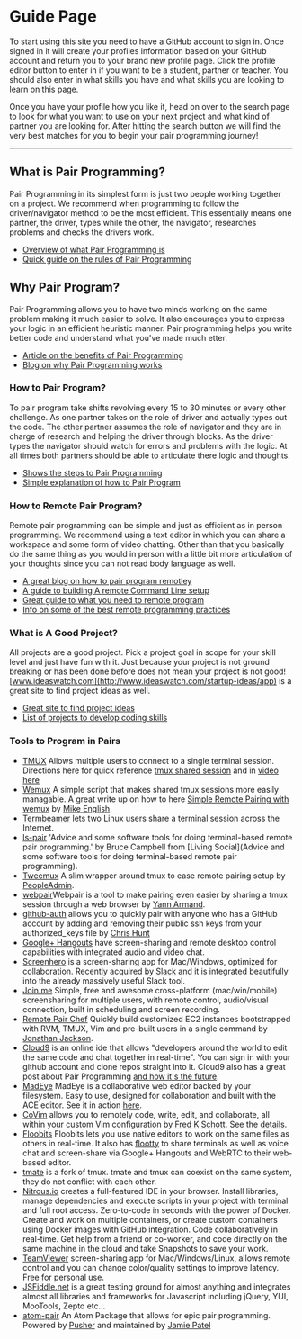 # Guide Page

To start using this site you need to have a GitHub account to sign in. Once signed in it will create your profiles information based on your GitHub account and return you to your brand new profile page. Click the profile editor button to enter in if you want to be a student, partner or teacher. You should also enter in what skills you have and what skills you are looking to learn on this page.

Once you have your profile how you like it, head on over to the search page to look for what you want to use on your next project and what kind of partner you are looking for. After hitting the search button we will find the very best matches for you to begin your pair programming journey!

---

## **What is Pair Programming?**

Pair Programming in its simplest form is just two people working together on a project. We recommend when programming to follow the driver/navigator method to be the most efficient. This essentially means one partner, the driver, types while the other, the navigator, researches problems and checks the drivers work.

*   [Overview of what Pair Programming is](https://en.wikipedia.org/wiki/Pair_programming)
*   [Quick guide on the rules of Pair Programming](http://www.extremeprogramming.org/rules/pair.html)

## **Why Pair Program?**

Pair Programming allows you to have two minds working on the same problem making it much easier to solve. It also encourages you to express your logic in an efficient heuristic manner. Pair programming helps you write better code and understand what you've made much etter.

*   [Article on the benefits of Pair Programming](http://cafe.elharo.com/programming/why-pair-programming-works/)
*   [Blog on why Pair Programming works](https://blog.inf.ed.ac.uk/sapm/2014/02/17/why-pair-programming/)

### **How to Pair Program?**

To pair program take shifts revolving every 15 to 30 minutes or every other challenge. As one partner takes on the role of driver and actually types out the code. The other partner assumes the role of navigator and they are in charge of research and helping the driver through blocks. As the driver types the navigator should watch for errors and problems with the logic. At all times both partners should be able to articulate there logic and thoughts.

*   [Shows the steps to Pair Programming](http://www.wikihow.com/Pair-Program)
*   [Simple explanation of how to Pair Program](http://anh.cs.luc.edu/170/Kindergarten.html)

### **How to Remote Pair Program?**

Remote pair programming can be simple and just as efficient as in person programming. We recommend using a text editor in which you can share a workspace and some form of video chatting. Other than that you basically do the same thing as you would in person with a little bit more articulation of your thoughts since you can not read body language as well.

*   [A great blog on how to pair program remotley](http://remotepairprogramming.com/)
*   [A guide to building A remote Command Line setup](http://zeespencer.com/articles/building-a-remote-pairing-setup/)
*   [Great guide to what you need to remote program](http://evan.tiggerpalace.com/articles/2011/10/17/some-people-call-me-the-remote-pairing-guy-/)
*   [Info on some of the best remote programming practices](https://github.com/livingsocial/ls-pair)

### **What is A Good Project?**

<span data-reactid=".0.1.2.4.1.0">All projects are a good project. Pick a project goal in scope for your skill level and just have fun with it. Just because your project is not ground breaking or has been done before does not mean your project is not good! [www.ideaswatch.com](http://www.ideaswatch.com/startup-ideas/app) <span data-reactid=".0.1.2.4.1.2">is a great site to find project ideas as well.

*   [Great site to find project ideas](http://www.ideaswatch.com/startup-ideas/app)
*   [List of projects to develop coding skills](http://www.linuxtrainingacademy.com/projects/)


### Tools to Program in Pairs

*   [TMUX](http://tmux.github.io/) Allows multiple users to connect to a single terminal session. Directions here for quick reference [tmux shared session](https://www.howtoforge.com/sharing-terminal-sessions-with-tmux-and-screen) and in [video here](https://www.youtube.com/watch?v=wKEGA8oEWXw&feature=youtu.be)
*   [Wemux](https://github.com/zolrath/wemux) A simple script that makes shared tmux sessions more easily managable. A great write up on how to here [Simple Remote Pairing with wemux](http://spin.atomicobject.com/2012/04/04/simple-remote-pairing-with-wemux/) by [Mike English](http://spin.atomicobject.com/author/english/).
*   [Termbeamer](http://termbeamer.com/) lets two Linux users share a terminal session across the Internet.
*   [ls-pair](https://github.com/livingsocial/ls-pair) 'Advice and some software tools for doing terminal-based remote pair programming.' by Bruce Campbell from [Living Social](Advice and some software tools for doing terminal-based remote pair programming).
*   [Tweemux](https://github.com/PeopleAdmin/tweemux) A slim wrapper around tmux to ease remote pairing setup by [PeopleAdmin](https://github.com/PeopleAdmin/tweemux/graphs/contributors).
*   [webpair](https://github.com/yarmand/webpair)Webpair is a tool to make pairing even easier by sharing a tmux session through a web browser by [Yann Armand](http://yarmand.github.io/).
*   [github-auth](https://github.com/chrishunt/github-auth) allows you to quickly pair with anyone who has a GitHub account by adding and removing their public ssh keys from your authorized_keys file by [Chris Hunt](http://www.chrishunt.co)
*   [Google+ Hangouts](http://www.google.com/+/learnmore/hangouts/) have screen-sharing and remote desktop control capabilities with integrated audio and video chat.
*   [Screenhero](http://screenhero.com/) is a screen-sharing app for Mac/Windows, optimized for collaboration. Recently acquired by [Slack](https://slack.com/) and it is integrated beautifully into the already massively useful Slack tool.
*   [Join.me](https://join.me/) Simple, free and awesome cross-platform (mac/win/mobile) screensharing for multiple users, with remote control, audio/visual connection, built in scheduling and screen recording.
*   [Remote Pair Chef](https://github.com/rondale-sc/remote_pair_chef) Quickly build customized EC2 instances bootstrapped with RVM, TMUX, Vim and pre-built users in a single command by [Jonathan Jackson](https://github.com/rondale-sc).
*   [Cloud9](https://c9.io) is an online ide that allows "developers around the world to edit the same code and chat together in real-time". You can sign in with your github account and clone repos straight into it. Cloud9 also has a great post about Pair Programming [and how it's the future](https://c9.io/blog/a-look-into-the-future/).
*   [MadEye](http://madeye.io) MadEye is a collaborative web editor backed by your filesystem. Easy to use, designed for collaboration and built with the ACE editor. See it in action [here](https://www.youtube.com/watch?v=MxBnPNgh8LA).
*   [CoVim](https://github.com/FredKSchott/CoVim) allows you to remotely code, write, edit, and collaborate, all within your custom Vim configuration by [Fred K Schott](http://fredkschott.com/). See the [details](http://fredkschott.com/post/2013/05/introducing-covim-real-time-collaboration-for-vim/).
*   [Floobits](https://floobits.com/) Floobits lets you use native editors to work on the same files as others in real-time. It also has [flootty](https://floobits.com/help/flootty) to share terminals as well as voice chat and screen-share via Google+ Hangouts and WebRTC to their web-based editor.
*   [tmate](http://tmate.io/) is a fork of tmux. tmate and tmux can coexist on the same system, they do not conflict with each other.
*   [Nitrous.io](https://www.nitrous.io/) creates a full-featured IDE in your browser. Install libraries, manage dependencies and execute scripts in your project with terminal and full root access. Zero-to-code in seconds with the power of Docker. Create and work on multiple containers, or create custom containers using Docker images with GitHub integration. Code collaboratively in real-time. Get help from a friend or co-worker, and code directly on the same machine in the cloud and take Snapshots to save your work.
*   [TeamViewer](http://www.teamviewer.com/) screen-sharing app for Mac/Windows/Linux, allows remote control and you can change color/quality settings to improve latency. Free for personal use.
*   [JSFiddle.net](http://jsfiddle.net/) is a great testing ground for almost anything and integrates almost all libraries and frameworks for Javascript including jQuery, YUI, MooTools, Zepto etc…
*   [atom-pair](https://atom.io/packages/atom-pair) An Atom Package that allows for epic pair programming. Powered by [Pusher](https://pusher.com/) and maintained by [Jamie Patel](https://github.com/jpatel531)

</div>

</div>
